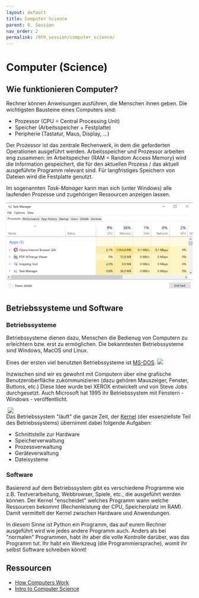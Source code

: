 ```yaml
---
layout: default
title: Computer Science
parent: 0. Session
nav_order: 2
permalink: /0th_session/computer_science/
---
```


# Computer (Science)

## Wie funktionieren Computer?

Rechner können Anweisungen ausführen, die Menschen ihnen geben. Die wichtigsten Bausteine eines Computers sind:

* Prozessor (CPU = Central Processing Unit)
* Speicher (Arbeitsspeicher + Festplatte)
* Peripherie (Tastatur, Maus, Display, ...)

Der Prozessor ist das zentrale Rechenwerk, in dem die geforderten Operationen ausgeführt werden. Arbeitsspeicher und Prozessor arbeiten eng zusammen: im Arbeitspeicher (RAM  = Random Access Memory) wird die Information gespeichert, die für den aktuellen Prozess / das aktuell ausgeführte Programm relevant sind. Für langfristiges Speichern von Dateien wird die Festplatte genutzt.

Im sogenannten *Task-Manager* kann man sich (unter Windows) alle laufenden Prozesse und zugehörigen Ressourcen anzeigen lassen.

<img src="./task_manager.png" width = "640em">


## Betriebssysteme und Software

### Betriebssysteme

Betriebssysteme dienen dazu, Menschen die Bedienug von Computern zu erleichtern bzw. erst zu ermöglichen. Die bekanntesten Betriebssysteme sind Windows, MacOS und Linux.

Eines der ersten viel benutzten Betriebssysteme ist [MS-DOS](https://de.wikipedia.org/wiki/MS-DOS).
<img src ="https://upload.wikimedia.org/wikipedia/commons/8/8a/MS-DOS_Deutsch.png" width = "640em">

Inzwischen sind wir es gewohnt mit Computern über eine grafische Benutzeroberfläche zukommunizieren (dazu gehören Mauszeiger, Fenster, Buttons, etc.) Diese Idee wurde bei XEROX entwickelt und von Steve Jobs durchgesetzt. Auch Microsoft hat 1995 ihr Betriebssystem mit Fenstern - Windows - veröffentlicht.


<img src = "https://upload.wikimedia.org/wikipedia/commons/thumb/8/8f/Kernel_Layout.svg/1920px-Kernel_Layout.svg.png" width = "500em" align = "right">

Das Betriebssystem "läuft" die ganze Zeit, der [Kernel](https://de.wikipedia.org/wiki/Kernel_(Betriebssystem)) (der essenziellste Teil des Betriebssystems) übernimmt dabei folgende Aufgaben:

* Schnittstelle zur Hardware
* Speicherverwaltung
* Prozessverwaltung
* Geräteverwaltung
* Dateisysteme

### Software 

Basierend auf dem Betriebssystem gibt es verschiedene Programme wie z.B. Textverarbeitung, Webbrowser, Spiele, etc., die ausgeführt werden können. Der Kernel "enscheidet" welches Programm wann welche Ressourcen bekommt (Rechenleistung der CPU, Speicherplatz im RAM). Damit vermittelt der Kernel zwischen Hardware und Anwendungen.

In diesem Sinne ist Python ein Programm, das auf eurem Rechner ausgeführt wird wie jedes andere Programm auch. Anders als bei "normalen" Programmen, habt ihr aber die volle Kontrolle darüber, was das Programm tut. Ihr habt ein Werkzeug (die Programmiersprache), womit ihr selbst Software schreiben könnt!


## Ressourcen

* [How Computers Work](https://cs50.harvard.edu/ap/2020/assets/pdfs/how_computers_work.pdf)
* [Intro to Computer Science](https://en.wikiversity.org/wiki/Introduction_to_Computer_Science)

